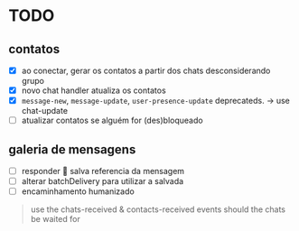 # TODO


## contatos
- [x] ao conectar, gerar os contatos a partir dos chats desconsiderando grupo
- [x] novo chat handler atualiza os contatos
- [X] `message-new`, `message-update`, `user-presence-update` deprecateds. -> use chat-update
- [ ] atualizar contatos se alguém for (des)bloqueado

## galeria de mensagens
- [ ] responder 📸 salva referencia da mensagem
- [ ] alterar batchDelivery para utilizar a salvada
- [ ] encaminhamento humanizado

> use the chats-received & contacts-received events should the chats be waited for